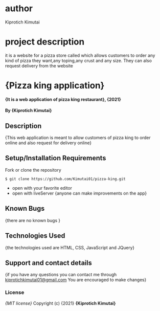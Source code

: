 # author
Kiprotich Kimutai
# project description
it is a website for a pizza store called which allows customers to order any kind of pizza they want,any toping,any crust and any size. They can also request delivery from the website
# {Pizza king application}
#### {It is a web application of pizza king restaurant}, {2021}
#### By **{Kiprotich Kimutai}**
## Description
{This web application is meant to allow customers of pizza king to order online and also request for delivery online}
## Setup/Installation Requirements
 Fork or clone the repository
 ```
$ git clone https://github.com/Kimutai01/pizza-king.git
 ```
* open with your favorite editor
* open with liveServer
{anyone can make improvements on the app}
## Known Bugs
{there are no known bugs }
## Technologies Used
{the technologies used are HTML, CSS, JavaScript and JQuery}
## Support and contact details
{if you have any questions you can contact me through kiprotichkimutai01@gmail.com
You are encouraged to make changes}
### License
*{MIT license}*
Copyright (c) {2021} **{Kiprotich Kimutai}**